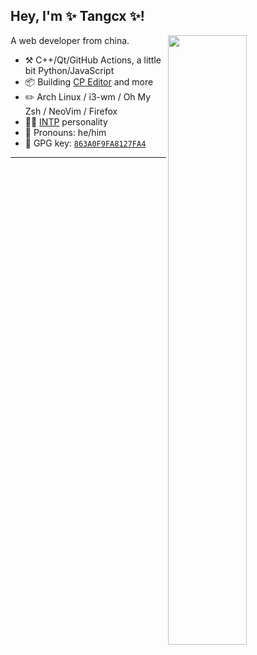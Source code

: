 <!--
**reign-nighthawk/reign-nighthawk** is a ✨ _special_ ✨ repository because its `README.md` (this file) appears on your GitHub profile.

Here are some ideas to get you started:

- 🔭 I’m currently working on ...
- 🌱 I’m currently learning ...
- 👯 I’m looking to collaborate on ...
- 🤔 I’m looking for help with ...
- 💬 Ask me about ...
- 📫 How to reach me: ...
- 😄 Pronouns: ...
- ⚡ Fun fact: ...
-->

## Hey, I'm ✨ Tangcx ✨!

[<img align="right" width="50%" src="https://github-readme-stats.vercel.app/api?username=reign-nighthawk&show_icons=true">](https://github-readme-stats.vercel.app/api?username=reign-nighthawk)

A web developer from china. 

-   :hammer_and_pick: C++/Qt/GitHub Actions, a little bit Python/JavaScript
-   :package: Building [CP Editor](https://github.com/cpeditor/cpeditor) and more
-   :pencil2: Arch Linux / i3-wm / Oh My Zsh / NeoVim / Firefox
-   :man_scientist: [INTP](https://www.16personalities.com/intp-personality) personality
-   :man: Pronouns: he/him
-   :key: GPG key: [`863A0F9FA8127FA4`](https://github.com/ouuan.gpg)

---
<!--
<img align="right" alt="GIF" src="https://github.com/reign-nighthawk/reign-nighthawk/blob/main/code.gif?raw=true" width="500" height="320" />

![](https://github-readme-stats.vercel.app/api?username=reign-nighthawk)
-->
